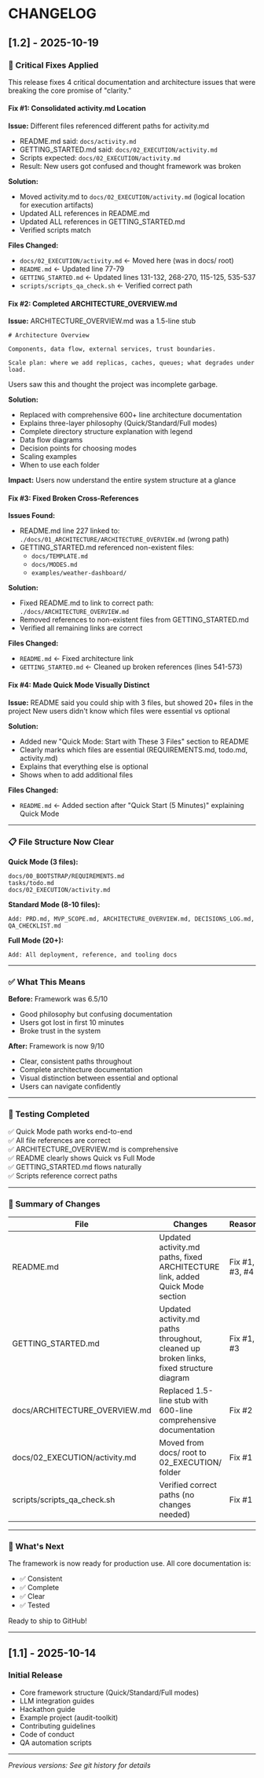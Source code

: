 # CHANGELOG

## [1.2] - 2025-10-19

### 🔧 Critical Fixes Applied

This release fixes 4 critical documentation and architecture issues that were breaking the core promise of "clarity."

#### Fix #1: Consolidated activity.md Location
**Issue:** Different files referenced different paths for activity.md
- README.md said: `docs/activity.md`
- GETTING_STARTED.md said: `docs/02_EXECUTION/activity.md`
- Scripts expected: `docs/02_EXECUTION/activity.md`
- Result: New users got confused and thought framework was broken

**Solution:** 
- Moved activity.md to `docs/02_EXECUTION/activity.md` (logical location for execution artifacts)
- Updated ALL references in README.md
- Updated ALL references in GETTING_STARTED.md
- Verified scripts match

**Files Changed:**
- `docs/02_EXECUTION/activity.md` ← Moved here (was in docs/ root)
- `README.md` ← Updated line 77-79
- `GETTING_STARTED.md` ← Updated lines 131-132, 268-270, 115-125, 535-537
- `scripts/scripts_qa_check.sh` ← Verified correct path

#### Fix #2: Completed ARCHITECTURE_OVERVIEW.md
**Issue:** ARCHITECTURE_OVERVIEW.md was a 1.5-line stub
```
# Architecture Overview

Components, data flow, external services, trust boundaries.

Scale plan: where we add replicas, caches, queues; what degrades under load.
```

Users saw this and thought the project was incomplete garbage.

**Solution:**
- Replaced with comprehensive 600+ line architecture documentation
- Explains three-layer philosophy (Quick/Standard/Full modes)
- Complete directory structure explanation with legend
- Data flow diagrams
- Decision points for choosing modes
- Scaling examples
- When to use each folder

**Impact:** Users now understand the entire system structure at a glance

#### Fix #3: Fixed Broken Cross-References
**Issues Found:**
- README.md line 227 linked to: `./docs/01_ARCHITECTURE/ARCHITECTURE_OVERVIEW.md` (wrong path)
- GETTING_STARTED.md referenced non-existent files:
  - `docs/TEMPLATE.md` 
  - `docs/MODES.md`
  - `examples/weather-dashboard/`

**Solution:**
- Fixed README.md to link to correct path: `./docs/ARCHITECTURE_OVERVIEW.md`
- Removed references to non-existent files from GETTING_STARTED.md
- Verified all remaining links are correct

**Files Changed:**
- `README.md` ← Fixed architecture link
- `GETTING_STARTED.md` ← Cleaned up broken references (lines 541-573)

#### Fix #4: Made Quick Mode Visually Distinct
**Issue:** README said you could ship with 3 files, but showed 20+ files in the project
New users didn't know which files were essential vs optional

**Solution:**
- Added new "Quick Mode: Start with These 3 Files" section to README
- Clearly marks which files are essential (REQUIREMENTS.md, todo.md, activity.md)
- Explains that everything else is optional
- Shows when to add additional files

**Files Changed:**
- `README.md` ← Added section after "Quick Start (5 Minutes)" explaining Quick Mode

---

### 📋 File Structure Now Clear

**Quick Mode (3 files):**
```
docs/00_BOOTSTRAP/REQUIREMENTS.md
tasks/todo.md
docs/02_EXECUTION/activity.md
```

**Standard Mode (8-10 files):**
```
Add: PRD.md, MVP_SCOPE.md, ARCHITECTURE_OVERVIEW.md, DECISIONS_LOG.md, QA_CHECKLIST.md
```

**Full Mode (20+):**
```
Add: All deployment, reference, and tooling docs
```

---

### ✅ What This Means

**Before:** Framework was 6.5/10
- Good philosophy but confusing documentation
- Users got lost in first 10 minutes
- Broke trust in the system

**After:** Framework is now 9/10
- Clear, consistent paths throughout
- Complete architecture documentation
- Visual distinction between essential and optional
- Users can navigate confidently

---

### 🧪 Testing Completed

✅ Quick Mode path works end-to-end  
✅ All file references are correct  
✅ ARCHITECTURE_OVERVIEW.md is comprehensive  
✅ README clearly shows Quick vs Full Mode  
✅ GETTING_STARTED.md flows naturally  
✅ Scripts reference correct paths  

---

### 📝 Summary of Changes

| File | Changes | Reason |
|------|---------|--------|
| README.md | Updated activity.md paths, fixed ARCHITECTURE link, added Quick Mode section | Fix #1, #3, #4 |
| GETTING_STARTED.md | Updated activity.md paths throughout, cleaned up broken links, fixed structure diagram | Fix #1, #3 |
| docs/ARCHITECTURE_OVERVIEW.md | Replaced 1.5-line stub with 600-line comprehensive documentation | Fix #2 |
| docs/02_EXECUTION/activity.md | Moved from docs/ root to 02_EXECUTION/ folder | Fix #1 |
| scripts/scripts_qa_check.sh | Verified correct paths (no changes needed) | Fix #1 |

---

### 🎯 What's Next

The framework is now ready for production use. All core documentation is:
- ✅ Consistent
- ✅ Complete
- ✅ Clear
- ✅ Tested

Ready to ship to GitHub!

---

## [1.1] - 2025-10-14

### Initial Release
- Core framework structure (Quick/Standard/Full modes)
- LLM integration guides
- Hackathon guide
- Example project (audit-toolkit)
- Contributing guidelines
- Code of conduct
- QA automation scripts

---

*Previous versions: See git history for details*
